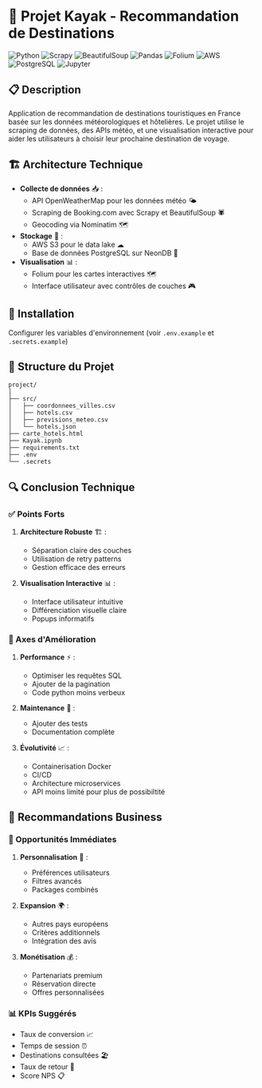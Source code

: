# 🏨 Projet Kayak - Recommandation de Destinations

![Python](https://img.shields.io/badge/Python-3.11+-blue.svg)
![Scrapy](https://img.shields.io/badge/Scrapy-2.11+-green.svg)
![BeautifulSoup](https://img.shields.io/badge/BeautifulSoup4-4.12+-lightgrey.svg)
![Pandas](https://img.shields.io/badge/Pandas-2.0+-green.svg)
![Folium](https://img.shields.io/badge/Folium-0.14+-orange.svg)
![AWS](https://img.shields.io/badge/AWS%20S3-blue.svg)
![PostgreSQL](https://img.shields.io/badge/PostgreSQL-15+-316192.svg)
![Jupyter](https://img.shields.io/badge/Jupyter-Notebook-orange.svg)

## 📋 Description
Application de recommandation de destinations touristiques en France basée sur les données météorologiques et hôtelières. Le projet utilise le scraping de données, des APIs météo, et une visualisation interactive pour aider les utilisateurs à choisir leur prochaine destination de voyage.

## 🏗 Architecture Technique
- **Collecte de données** 📥 :
  - API OpenWeatherMap pour les données météo 🌤
  - Scraping de Booking.com avec Scrapy et BeautifulSoup 🕷
  - Geocoding via Nominatim 🗺
- **Stockage** 💾 :
  - AWS S3 pour le data lake ☁
  - Base de données PostgreSQL sur NeonDB 🐘
- **Visualisation** 📊 :
  - Folium pour les cartes interactives 🗺
  - Interface utilisateur avec contrôles de couches 🎮

## 🚀 Installation

Configurer les variables d'environnement (voir `.env.example` et `.secrets.example`)

## 📂 Structure du Projet
```
project/
│
├── src/
│   ├── coordonnees_villes.csv
│   ├── hotels.csv
│   ├── previsions_meteo.csv
│   └── hotels.json
├── carte_hotels.html
├── Kayak.ipynb
├── requirements.txt
├── .env
└── .secrets
```

## 🔍 Conclusion Technique

### ✅ Points Forts
1. **Architecture Robuste** 🏗 :
   - Séparation claire des couches
   - Utilisation de retry patterns
   - Gestion efficace des erreurs

2. **Visualisation Interactive** 📊 :
   - Interface utilisateur intuitive
   - Différenciation visuelle claire
   - Popups informatifs

### 🔄 Axes d'Amélioration
1. **Performance** ⚡ :
   - Optimiser les requêtes SQL
   - Ajouter de la pagination
   - Code python moins verbeux

2. **Maintenance** 🔧 :
   - Ajouter des tests
   - Documentation complète

3. **Évolutivité** 📈 :
   - Containerisation Docker
   - CI/CD
   - Architecture microservices
   - API moins limité pour plus de possibiltité

## 💼 Recommandations Business

### 🎯 Opportunités Immédiates
1. **Personnalisation** 👤 :
   - Préférences utilisateurs
   - Filtres avancés
   - Packages combinés

2. **Expansion** 🌍 :
   - Autres pays européens
   - Critères additionnels
   - Intégration des avis

3. **Monétisation** 💰 :
   - Partenariats premium
   - Réservation directe
   - Offres personnalisées

### 📊 KPIs Suggérés
- Taux de conversion 📈
- Temps de session ⏰
- Destinations consultées 🏖
- Taux de retour 🔄
- Score NPS 📋